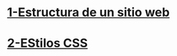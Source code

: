 # [1-Estructura de un sitio web](https://github.com/LucianoCarr/Mercado-Liebre/tree/rama-1)

# [2-EStilos CSS](https://github.com/LucianoCarr/Mercado-Liebre/tree/rama-2)
